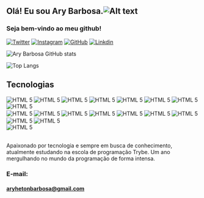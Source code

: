 ## Olá! Eu sou Ary Barbosa.![Alt text](https://i.imgur.com/r9MXIro.png)
### Seja bem-vindo ao meu github!

[![Twitter](https://img.shields.io/badge/Twitter-1DA1F2?style=for-the-badge&logo=twitter&logoColor=white)](https://twitter.com/Aryherton_B)
[![Instagram](https://img.shields.io/badge/Instagram-E4405F?style=for-the-badge&logo=instagram&logoColor=white)](https://www.instagram.com/dev40graus/)
[![GitHub](https://img.shields.io/badge/GitHub-100000?style=for-the-badge&logo=github&logoColor=white)](https://github.com/aryherton)
[![Linkdin](https://img.shields.io/badge/LinkedIn-0077B5?style=for-the-badge&logo=linkedin&logoColor=white)](https://www.linkedin.com/in/aryherton-dos-santos-barbosa-202441b8/)

![Ary Barbosa GitHub stats](https://github-readme-stats.vercel.app/api?username=aryherton&show_icons=true&theme=merko)

![Top Langs](https://github-readme-stats.vercel.app/api/top-langs/?username=anuraghazra&layout=compact)
## Tecnologias

<div>
<img align="center" alt="HTML 5" src="https://img.shields.io/badge/HTML5-E34F26?style=for-the-badge&logo=html5&logoColor=white" />
<img align="center" alt="HTML 5" src="https://img.shields.io/badge/CSS3-1572B6?style=for-the-badge&logo=css3&logoColor=white" />
<img align="center" alt="HTML 5" src="https://img.shields.io/badge/JavaScript-F7DF1E?style=for-the-badge&logo=javascript&logoColor=black" />
<img align="center" alt="HTML 5" src="https://img.shields.io/badge/React-20232A?style=for-the-badge&logo=react&logoColor=61DAFB" />
<img align="center" alt="HTML 5" src="https://img.shields.io/badge/React_Router-CA4245?style=for-the-badge&logo=react-router&logoColor=white" />
<img align="center" alt="HTML 5" src="https://img.shields.io/badge/Bootstrap-563D7C?style=for-the-badge&logo=bootstrap&logoColor=white" />
<img align="center" alt="HTML 5" src="https://img.shields.io/badge/Heroku-430098?style=for-the-badge&logo=heroku&logoColor=white" />
<img align="center" alt="HTML 5" src="https://img.shields.io/badge/Tailwind_CSS-38B2AC?style=for-the-badge&logo=tailwind-css&logoColor=white" /><br />
<img align="center" alt="HTML 5" src="https://img.shields.io/badge/Node.js-43853D?style=for-the-badge&logo=node.js&logoColor=white" />
<img align="center" alt="HTML 5" src="https://img.shields.io/badge/MySQL-00000F?style=for-the-badge&logo=mysql&logoColor=white" />
<img align="center" alt="HTML 5" src="https://img.shields.io/badge/sequelize-323330?style=for-the-badge&logo=sequelize&logoColor=blue" />
<img align="center" alt="HTML 5" src="https://img.shields.io/badge/testing%20library-323330?style=for-the-badge&logo=testing-library&logoColor=red" />
<img align="center" alt="HTML 5" src="https://img.shields.io/badge/Jest-323330?style=for-the-badge&logo=Jest&logoColor=white" />
<img align="center" alt="HTML 5" src="https://img.shields.io/badge/mocha.js-323330?style=for-the-badge&logo=mocha&logoColor=Brown" />
<img align="center" alt="HTML 5" src="https://img.shields.io/badge/chai.js-323330?style=for-the-badge&logo=chai&logoColor=red" />
<img align="center" alt="HTML 5" src="https://img.shields.io/badge/sinon.js-323330?style=for-the-badge&logo=sinon" />
<img align="center" alt="HTML 5" src="https://img.shields.io/badge/eslint-3A33D1?style=for-the-badge&logo=eslint&logoColor=white" /><br />
<img align="center" alt="HTML 5" src="https://img.shields.io/badge/Trello-0052CC?style=for-the-badge&logo=trello&logoColor=white" />
</div><br />

 Apaixonado por tecnologia e sempre em busca de conhecimento, atualmente estudando na escola de programação Trybe. Um ano mergulhando no mundo da programação de forma intensa.

 ### E-mail:
 #### aryhetonbarbosa@gmail.com
